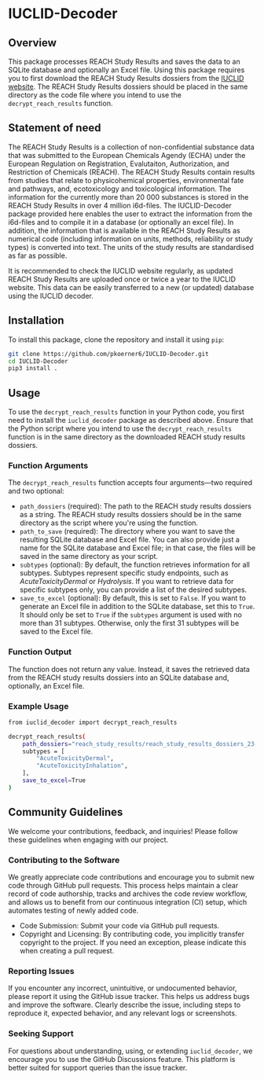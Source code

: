 # IUCLID-Decoder

## Overview

This package processes REACH Study Results and saves the data to an SQLite database and optionally an Excel file. Using this package requires you to first download the REACH Study Results dossiers from the [IUCLID website](https://iuclid6.echa.europa.eu). The REACH Study Results dossiers should be placed in the same directory as the code file where you intend to use the ```decrypt_reach_results``` function.

## Statement of need

The REACH Study Results is a collection of non-confidential substance data that was submitted to the European Chemicals Agendy (ECHA) under the European Regulation on Registration, Evalutaiton, Authorization, and Restriction of Chemicals (REACH). The REACH Study Results contain results from studies that relate to physicohemical properties, environmental fate and pathways, and, ecotoxicology and toxicological information. The information for the currently more than 20 000 substances is stored in the REACH Study Results in over 4 million i6d-files. The IUCLID-Decoder package provided here enables the user to extract the information from the i6d-files and to compile it in a database (or optionally an excel file). In addition, the information that is available in the REACH Study Results as numerical code (including information on units, methods, reliability or study types) is converted into text. The units of the study results are standardised as far as possible.

It is recommended to check the IUCLID website regularly, as updated REACH Study Results are uploaded once or twice a year to the IUCLID website. This data can be easily transferred to a new (or updated) database using the IUCLID decoder.


## Installation

To install this package, clone the repository and install it using `pip`:

```bash
git clone https://github.com/pkoerner6/IUCLID-Decoder.git
cd IUCLID-Decoder
pip3 install .
```

## Usage

To use the ```decrypt_reach_results``` function in your Python code, you first need to install the ```iuclid_decoder``` package as described above. Ensure that the Python script where you intend to use the ```decrypt_reach_results``` function is in the same directory as the downloaded REACH study results dossiers.

### Function Arguments
The ```decrypt_reach_results``` function accepts four arguments—two required and two optional:

- ```path_dossiers``` (required): The path to the REACH study results dossiers as a string. The REACH study results dossiers should be in the same directory as the script where you're using the function.
- ```path_to_save``` (required): The directory where you want to save the resulting SQLite database and Excel file. You can also provide just a name for the SQLite database and Excel file; in that case, the files will be saved in the same directory as your script.
- ```subtypes``` (optional): By default, the function retrieves information for all subtypes. Subtypes represent specific study endpoints, such as *AcuteToxicityDermal* or *Hydrolysis*. If you want to retrieve data for specific subtypes only, you can provide a list of the desired subtypes.
- ```save_to_excel``` (optional): By default, this is set to ```False```. If you want to generate an Excel file in addition to the SQLite database, set this to ```True```. It should only be set to ```True``` if the ```subtypes``` argument is used with no more than 31 subtypes. Otherwise, only the first 31 subtypes will be saved to the Excel file. 


### Function Output
The function does not return any value. Instead, it saves the retrieved data from the REACH study results dossiers into an SQLite database and, optionally, an Excel file.

### Example Usage
```bash
from iuclid_decoder import decrypt_reach_results

decrypt_reach_results(
    path_dossiers="reach_study_results/reach_study_results_dossiers_23-05-2023",
    subtypes = [
        "AcuteToxicityDermal",
        "AcuteToxicityInhalation",
    ],
    save_to_excel=True
)
```


## Community Guidelines
We welcome your contributions, feedback, and inquiries! Please follow these guidelines when engaging with our project.

### Contributing to the Software
We greatly appreciate code contributions and encourage you to submit new code through GitHub pull requests. This process helps maintain a clear record of code authorship, tracks and archives the code review workflow, and allows us to benefit from our continuous integration (CI) setup, which automates testing of newly added code.
- Code Submission: Submit your code via GitHub pull requests.
- Copyright and Licensing: By contributing code, you implicitly transfer copyright to the project. If you need an exception, please indicate this when creating a pull request.

### Reporting Issues
If you encounter any incorrect, unintuitive, or undocumented behavior, please report it using the GitHub issue tracker. This helps us address bugs and improve the software.
Clearly describe the issue, including steps to reproduce it, expected behavior, and any relevant logs or screenshots.

### Seeking Support
For questions about understanding, using, or extending ```iuclid_decoder```, we encourage you to use the GitHub Discussions feature. This platform is better suited for support queries than the issue tracker.

